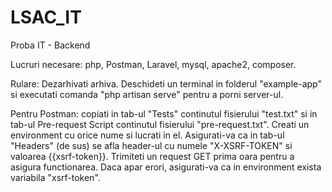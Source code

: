 # LSAC_IT
Proba IT - Backend

Lucruri necesare: php, Postman, Laravel, mysql, apache2, composer.

Rulare: 
  Dezarhivati arhiva. Deschideti un terminal in folderul "example-app" si executati comanda "php artisan serve" pentru a porni server-ul. 
   
  Pentru Postman: copiati in tab-ul "Tests" continutul fisierului "test.txt" si in tab-ul Pre-request Script continutul fisierului "pre-request.txt". Creati un environment cu orice nume si lucrati in el. Asigurati-va ca in tab-ul "Headers" (de sus) se afla header-ul cu numele "X-XSRF-TOKEN" si valoarea {{xsrf-token}}. Trimiteti un request GET prima oara pentru a asigura functionarea. Daca apar erori, asigurati-va ca in environment exista variabila "xsrf-token".
